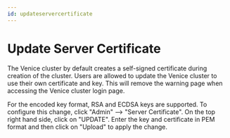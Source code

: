 ```yaml
---
id: updateservercertificate
---
```



# Update Server Certificate

The Venice cluster by default creates a self-signed certificate during creation of the cluster.  Users are allowed to update the Venice cluster to use their own certificate and key.  This will remove the warning page when accessing the Venice cluster login page.

For the encoded key format, RSA and ECDSA keys are supported.  To configure this change, click "Admin" --> "Server Certificate".  On the top right hand side, click on "UPDATE".  Enter the key and certificate in PEM format and then click on "Upload" to apply the change.
